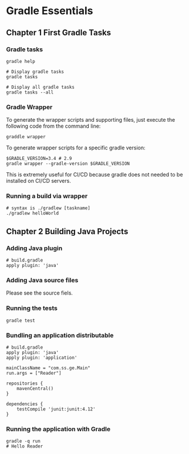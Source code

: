 # Gradle Essentials

## Chapter 1 First Gradle Tasks
### Gradle tasks
```shell
gradle help

# Display gradle tasks
gradle tasks

# Display all gradle tasks
gradle tasks --all
```
### Gradle Wrapper

To generate the wrapper scripts and supporting files, just execute the following code from the command line:
```shell
graddle wrapper
```
To generate wrapper scripts for a specific gradle version:
```shell
$GRADLE_VERSION=3.4 # 2.9
gradle wrapper --gradle-version $GRADLE_VERSION
```
This is extremely useful for CI/CD because gradle does not needed to be installed on CI/CD servers.

### Running a build via wrapper
```shell
# syntax is ./gradlew [taskname]
./gradlew helloWorld
```

## Chapter 2 Building Java Projects

### Adding Java plugin
```shell
# build.gradle
apply plugin: 'java'
```
### Adding Java source files
Please see the source fiels.

### Running the tests
```shell
gradle test
```

### Bundling an application distributable
```shell
# build.gradle
apply plugin: 'java'
apply plugin: 'application'

mainClassName = "com.ss.ge.Main"
run.args = ["Reader"]

repositories {
    mavenCentral()
}

dependencies {
    testCompile 'junit:junit:4.12'
}
```

### Running the application with Gradle
```shell
gradle -q run
# Hello Reader
```